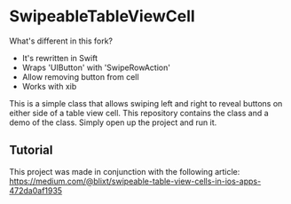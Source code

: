 SwipeableTableViewCell
======================

What's different in this fork?
 * It's rewritten in Swift
 * Wraps 'UIButton' with 'SwipeRowAction'
 * Allow removing button from cell
 * Works with xib
 
This is a simple class that allows swiping left and right to reveal
buttons on either side of a table view cell. This repository contains
the class and a demo of the class. Simply open up the project and run
it.

Tutorial
--------

This project was made in conjunction with the following article:
https://medium.com/@blixt/swipeable-table-view-cells-in-ios-apps-472da0af1935
